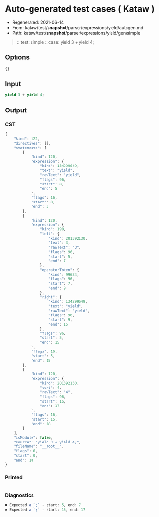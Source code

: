 # Auto-generated test cases ( Kataw )
- Regenerated: 2021-06-14
- From: kataw/test/__snapshot__/parser/expressions/yield/autogen.md
- Path: kataw/test/__snapshot__/parser/expressions/yield/gen/simple
> :: test: simple
> :: case: yield 3 + yield 4;
## Options

`````js
{}
`````
## Input

`````js
yield 3 + yield 4;
`````
## Output

### CST

```javascript
{
    "kind": 122,
    "directives": [],
    "statements": [
        {
            "kind": 120,
            "expression": {
                "kind": 134299649,
                "text": "yield",
                "rawText": "yield",
                "flags": 96,
                "start": 0,
                "end": 5
            },
            "flags": 16,
            "start": 0,
            "end": 5
        },
        {
            "kind": 120,
            "expression": {
                "kind": 198,
                "left": {
                    "kind": 201392130,
                    "text": 3,
                    "rawText": "3",
                    "flags": 96,
                    "start": 5,
                    "end": 7
                },
                "operatorToken": {
                    "kind": 99634,
                    "flags": 96,
                    "start": 7,
                    "end": 9
                },
                "right": {
                    "kind": 134299649,
                    "text": "yield",
                    "rawText": "yield",
                    "flags": 96,
                    "start": 9,
                    "end": 15
                },
                "flags": 96,
                "start": 5,
                "end": 15
            },
            "flags": 16,
            "start": 5,
            "end": 15
        },
        {
            "kind": 120,
            "expression": {
                "kind": 201392130,
                "text": 4,
                "rawText": "4",
                "flags": 96,
                "start": 15,
                "end": 17
            },
            "flags": 16,
            "start": 15,
            "end": 18
        }
    ],
    "isModule": false,
    "source": "yield 3 + yield 4;",
    "fileName": "__root__",
    "flags": 0,
    "start": 0,
    "end": 18
}
```

### Printed

```javascript

```

### Diagnostics

```javascript
✖ Expected a `;` - start: 5, end: 7
✖ Expected a `;` - start: 15, end: 17

```

